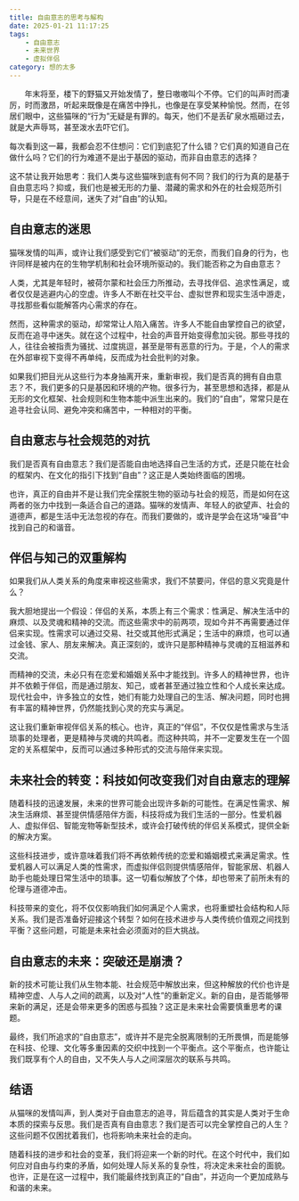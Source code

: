 ```yaml
---
title: 自由意志的思考与解构
date: 2025-01-21 11:17:25
tags:
    - 自由意志
    - 未来世界
    - 虚拟伴侣
category: 想的太多
---
```


&nbsp;&nbsp;&nbsp;&nbsp;&nbsp;&nbsp; 年末将至，楼下的野猫又开始发情了，整日嗷嗷叫个不停。它们的叫声时而凄厉，时而激昂，听起来既像是在痛苦中挣扎，也像是在享受某种愉悦。然而，在邻居们眼中，这些猫咪的“行为”无疑是有罪的。每天，他们不是丢矿泉水瓶砸过去，就是大声辱骂，甚至泼水去吓它们。

每次看到这一幕，我都会忍不住想问：它们到底犯了什么错？它们真的知道自己在做什么吗？它们的行为难道不是出于基因的驱动，而非自由意志的选择？

这不禁让我开始思考：我们人类与这些猫咪到底有何不同？我们的行为真的是基于自由意志吗？抑或，我们也是被无形的力量、潜藏的需求和外在的社会规范所引导，只是在不经意间，迷失了对“自由”的认知。

<!-- more -->

## **自由意志的迷思**

猫咪发情的叫声，或许让我们感受到它们“被驱动”的无奈，而我们自身的行为，也许同样是被内在的生物学机制和社会环境所驱动的。我们能否称之为自由意志？

人类，尤其是年轻时，被荷尔蒙和社会压力所推动，去寻找伴侣、追求性满足，或者仅仅是逃避内心的空虚。许多人不断在社交平台、虚拟世界和现实生活中游走，寻找那些看似能解答内心需求的存在。

然而，这种需求的驱动，却常常让人陷入痛苦。许多人不能自由掌控自己的欲望，反而在追寻中迷失。就在这个过程中，社会的声音开始变得愈加尖锐。那些寻找的人，往往会被指责为骚扰、过度挑逗，甚至是带有恶意的行为。于是，个人的需求在外部审视下变得不再单纯，反而成为社会批判的对象。

如果我们把目光从这些行为本身抽离开来，重新审视，我们是否真的拥有自由意志？不，我们更多的只是基因和环境的产物。很多行为，甚至思想和选择，都是从无形的文化框架、社会规则和生物本能中派生出来的。我们的“自由”，常常只是在追寻社会认同、避免冲突和痛苦中，一种相对的平衡。

## **自由意志与社会规范的对抗**

我们是否真有自由意志？我们是否能自由地选择自己生活的方式，还是只能在社会的框架内、在文化的指引下找到“自由”？这正是人类始终面临的困境。

也许，真正的自由并不是让我们完全摆脱生物的驱动与社会的规范，而是如何在这两者的张力中找到一条适合自己的道路。猫咪的发情声、年轻人的欲望声、社会的道德声，都是生活中无法忽视的存在。而我们要做的，或许是学会在这场“噪音”中找到自己的和谐音。

## **伴侣与知己的双重解构**

如果我们从人类关系的角度来审视这些需求，我们不禁要问，伴侣的意义究竟是什么？

我大胆地提出一个假设：伴侣的关系，本质上有三个需求：性满足、解决生活中的麻烦、以及灵魂和精神的交流。而这些需求中的前两项，现如今并不再需要通过伴侣来实现。性需求可以通过交易、社交或其他形式满足；生活中的麻烦，也可以通过金钱、家人、朋友来解决。真正深刻的，或许只是那种精神与灵魂的互相滋养和交流。

而精神的交流，未必只有在恋爱和婚姻关系中才能找到。许多人的精神世界，也许并不依赖于伴侣，而是通过朋友、知己，或者甚至通过独立性和个人成长来达成。现代社会中，许多独立的女性，她们有能力处理自己的生活、解决问题，同时也拥有丰富的精神世界，仍然能找到心灵的充实与满足。

这让我们重新审视伴侣关系的核心。也许，真正的“伴侣”，不仅仅是性需求与生活琐事的处理者，更是精神与灵魂的共鸣者。而这种共鸣，并不一定要发生在一个固定的关系框架中，反而可以通过多种形式的交流与陪伴来实现。

## **未来社会的转变：科技如何改变我们对自由意志的理解**

随着科技的迅速发展，未来的世界可能会出现许多新的可能性。在满足性需求、解决生活麻烦、甚至提供情感陪伴方面，科技将成为我们生活的一部分。性爱机器人、虚拟伴侣、智能宠物等新型技术，或许会打破传统的伴侣关系模式，提供全新的解决方案。

这些科技进步，或许意味着我们将不再依赖传统的恋爱和婚姻模式来满足需求。性爱机器人可以满足人类的性需求，而虚拟伴侣则提供情感陪伴，智能家居、机器人助手也能处理日常生活中的琐事。这一切看似解放了个体，却也带来了前所未有的伦理与道德冲击。

科技带来的变化，将不仅仅影响我们如何满足个人需求，也将重塑社会结构和人际关系。我们是否准备好迎接这个转型？如何在技术进步与人类传统价值观之间找到平衡？这些问题，可能是未来社会必须面对的巨大挑战。

## **自由意志的未来：突破还是崩溃？**

新的技术可能让我们从生物本能、社会规范中解放出来，但这种解放的代价也许是精神空虚、人与人之间的疏离，以及对“人性”的重新定义。新的自由，是否能够带来新的满足，还是会带来更多的困惑与孤独？这正是未来社会需要慎重思考的课题。

最终，我们所追求的“自由意志”，或许并不是完全脱离限制的无所畏惧，而是能够在科技、伦理、文化等多重因素的交织中找到一个平衡点。这个平衡点，也许能让我们既享有个人的自由，又不失人与人之间深层次的联系与共鸣。

## **结语**

从猫咪的发情叫声，到人类对于自由意志的追寻，背后蕴含的其实是人类对于生命本质的探索与反思。我们是否真有自由意志？我们是否可以完全掌控自己的人生？这些问题不仅困扰着我们，也将影响未来社会的走向。

随着科技的进步和社会的变革，我们将迎来一个新的时代。在这个时代中，我们如何应对自由与约束的矛盾，如何处理人际关系的复杂性，将决定未来社会的面貌。也许，正是在这一过程中，我们能最终找到真正的“自由”，并迈向一个更加成熟与和谐的未来。
